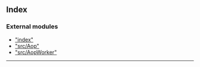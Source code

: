 

## Index

### External modules

* ["index"](modules/_index_.md)
* ["src/Aop"](modules/_src_aop_.md)
* ["src/AopWorker"](modules/_src_aopworker_.md)

---

